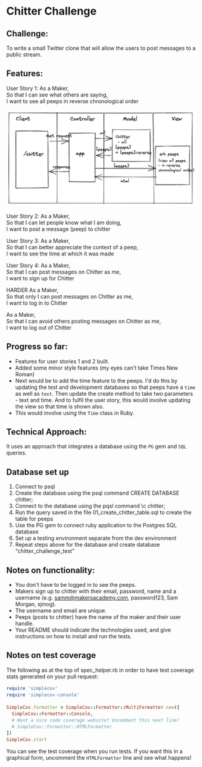Chitter Challenge
=================

Challenge:
-------

To write a small Twitter clone that will allow the users to post messages to a public stream.

Features:
-------
User Story 1:
As a Maker,  
So that I can see what others are saying,  
I want to see all peeps in reverse chronological order

<img src="chitter_challenge _ model_1.png">

User Story 2:
As a Maker,  
So that I can let people know what I am doing,  
I want to post a message (peep) to chitter

User Story 3:
As a Maker,  
So that I can better appreciate the context of a peep,  
I want to see the time at which it was made

User Story 4:
As a Maker,  
So that I can post messages on Chitter as me,  
I want to sign up for Chitter

HARDER
As a Maker,  
So that only I can post messages on Chitter as me,  
I want to log in to Chitter

As a Maker,  
So that I can avoid others posting messages on Chitter as me,  
I want to log out of Chitter

Progress so far:
-----
- Features for user stories 1 and 2 built.
- Added some minor style features (my eyes can't take Times New Roman)
- Next would be to add the time feature to the peeps. I'd do this by updating the test and development databases so that peeps have a ```time``` as well as ```text```. Then update the create method to take two parameters - text and time. And to fulfil the user story, this would involve updating the view so that time is shown also. 
- This would involve using the ```Time``` class in Ruby. 

Technical Approach:
-----

It uses an approach that integrates a database using the `PG` gem and `SQL` queries. 

## Database set up
1) Connect to psql
2) Create the database using the psql command CREATE DATABASE chitter;
3) Connect to the database using the pqsl command \c chitter;
4) Run the query saved in the file 01_create_chitter_table.sql to create the table for peeps
5) Use the PG gem to connect ruby application to the Postgres SQL database
6) Set up a testing environment separate from the dev environment
7) Repeat steps above for the database and create database "chitter_challenge_test"

Notes on functionality:
------

* You don't have to be logged in to see the peeps.
* Makers sign up to chitter with their email, password, name and a username (e.g. samm@makersacademy.com, password123, Sam Morgan, sjmog).
* The username and email are unique.
* Peeps (posts to chitter) have the name of the maker and their user handle.
* Your README should indicate the technologies used, and give instructions on how to install and run the tests.


Notes on test coverage
----------------------

The following as at the top of spec_helper.rb in order to have test coverage stats generated
on your pull request:

```ruby
require 'simplecov'
require 'simplecov-console'

SimpleCov.formatter = SimpleCov::Formatter::MultiFormatter.new([
  SimpleCov::Formatter::Console,
  # Want a nice code coverage website? Uncomment this next line!
  # SimpleCov::Formatter::HTMLFormatter
])
SimpleCov.start
```

You can see the test coverage when you run tests. If you want this in a graphical form, uncomment the `HTMLFormatter` line and see what happens!
